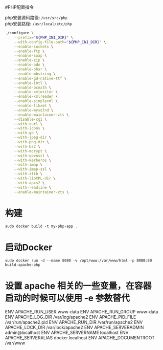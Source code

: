 #PHP配置指令

php安装源码路径: `/usr/src/php`  
php安装路径: `/usr/local/etc/php`  

``` bash
./configure \
    --prefix="${PHP_INI_DIR}" \
    --with-config-file-path="${PHP_INI_DIR}" \
    --enable-sockets \
    --enable-ftp \
    --enable-soap \
    --enable-zip \
    --enable-pdo \
    --enable-phar \
    --enable-mbstring \
    --enable-gd-native-ttf \
    --enable-intl \
    --enable-bcmath \
    --enable-xmlwriter \
    --enable-xmlreader \
    --enable-simplexml \
    --enable-libxml \
    --enable-mysqlnd \
    --enable-maintainer-zts \
    --disable-cgi \
    --with-curl \
    --with-iconv \
    --with-gd \
    --with-jpeg-dir \
    --with-png-dir \
    --with-bz2 \
    --with-mcrypt \
    --with-openssl \
    --with-kerberos \
    --with-imap \
    --with-imap-ssl \
    --with-zlib \
    --with-libXML-dir \
    --with-apxs2 \
    --with-readline \
    --enable-maintainer-zts \
```

# 构建
`sudo docker build -t my-php-app .`

# 启动Docker
`sudo docker run -d --name 8080 -v /opt/www:/var/www/html -p 8080:80 build-apache-php`

# 设置 apache 相关的一些变量，在容器启动的时候可以使用 -e 参数替代
ENV APACHE_RUN_USER www-data
ENV APACHE_RUN_GROUP www-data
ENV APACHE_LOG_DIR /var/log/apache2
ENV APACHE_PID_FILE /var/run/apache2.pid
ENV APACHE_RUN_DIR /var/run/apache2
ENV APACHE_LOCK_DIR /var/lock/apache2
ENV APACHE_SERVERADMIN admin@localhost
ENV APACHE_SERVERNAME localhost
ENV APACHE_SERVERALIAS docker.localhost
ENV APACHE_DOCUMENTROOT /var/www

[](https://github.com/Vacuum-Z/php/tree/master/5.4/apache)
[](https://github.com/eugeneware/docker-apache-php/blob/master/Dockerfile)


